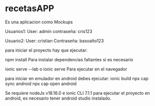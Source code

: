 # recetasAPP
Es una aplicacion como Mockups

Usuarios1:
User: admin
contraseña: cris123

Usuario2:
User: cristian
Contraseña: basoalto123

para iniciar el proyecto hay que ejecutar:

npm install
Para instalar dependencias faltantes si es necesario

ionic serve --lab o ionic serve
Para ejecutar en el navegador

para iniciar en emulador en android debes ejecutar:
ionic build
npx cap sync android
npx cap open android

Se requiere nodeJs v18.16.0 e ionic CLI 7.1.1 para ejecutar el proyecto en android, es necesario tener android studio instalado.

